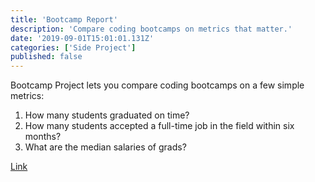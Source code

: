 ```yaml
---
title: 'Bootcamp Report'
description: 'Compare coding bootcamps on metrics that matter.'
date: '2019-09-01T15:01:01.131Z'
categories: ['Side Project']
published: false
---
```


Bootcamp Project lets you compare coding bootcamps on a few simple metrics:

1. How many students graduated on time?
2. How many students accepted a full-time job in the field within six months?
3. What are the median salaries of grads?

[Link](https://bootcampreport.carrd.co/)
